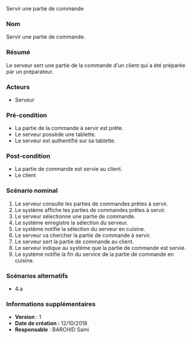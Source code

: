  Servir une partie de commande
 ### Nom
Servir une partie de commande.
 ### Résumé
Le serveur sert une partie de la commande d'un client qui a été préparée par un préparateur.
 ### Acteurs
- Serveur
 ### Pré-condition
- La partie de la commande à servir est prête.
- Le serveur possède une tablette.
- Le serveur est authentifié sur sa tablette.
 ### Post-condition
- La partie de commande est servie au client.
- Le client 
 ### Scénario nominal
1. Le serveur consulte les parties de commandes prêtes à servir.
2. Le système affiche les parties de commandes prêtes à servir.
3. Le serveur sélectionne une partie de commande.
4. Le système enregistre la sélection du serveur.
5. Le système notifie la sélection du serveur en cuisine.
6. Le serveur va chercher la partie de commande à servir.
7. Le serveur sert la partie de commande au client.
8. Le serveur indique au système que la partie de commande est servie.
9. Le système notifie la fin du service de la partie de commande en cuisine.
 ### Scénarios alternatifs
- 4.a 
 ### Informations supplémentaires
- **Version** : 1
- **Date de création :** 12/10/2018
- **Responsable** : BARCHID Sami
